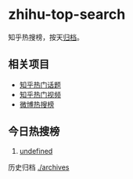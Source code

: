 # zhihu-top-search

知乎热搜榜，按天[归档](./archives)。

## 相关项目

- [知乎热门话题](https://github.com/justjavac/zhihu-trending-hot-questions)
- [知乎热门视频](https://github.com/justjavac/zhihu-trending-hot-video)
- [微博热搜榜](https://github.com/justjavac/weibo-trending-hot-search)

## 今日热搜榜

<!-- BEGIN -->
<!-- 最后更新时间 Wed Mar 19 2025 15:31:43 GMT+0800 (China Standard Time) -->

1. [undefined](https://www.zhihu.com/search?q=undefined)

<!-- END -->

历史归档 [./archives](./archives)
